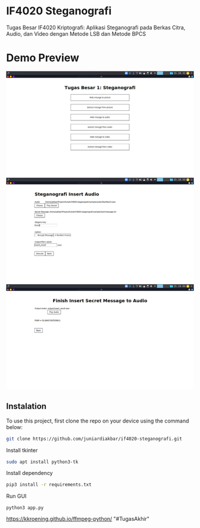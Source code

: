 # IF4020 Steganografi

Tugas Besar IF4020 Kriptografi: Aplikasi Steganografi pada Berkas Citra, Audio, dan Video dengan Metode LSB dan Metode BPCS

# Demo Preview

![Tampilan Awal](pict/1.png)
![Tampilan Insert Secret Message](pict/2.png)
![Tampilan Hasil Secret Message](pict/3.png)

## Instalation

To use this project, first clone the repo on your device using the command below:

```sh
git clone https://github.com/juniardiakbar/if4020-steganografi.git
```

Install tkinter

```sh
sudo apt install python3-tk
```

Install dependency

```sh
pip3 install -r requirements.txt
```

Run GUI

```
python3 app.py
```

https://kkroening.github.io/ffmpeg-python/
"#TugasAkhir" 
